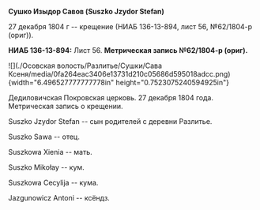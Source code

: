 **Сушко Изыдор Савов (Suszko Jzydor Stefan)**

27 декабря 1804 г -- крещение (НИАБ 136-13-894, лист 56, №62/1804-р
(ориг)).

**НИАБ 136-13-894:** Лист 56. **Метрическая запись №62/1804-р (ориг).**

![](./Осовская волость/Разлитье/Сушки/Сава Ксеня/media/0fa264eac3406e13731d210c05686d595018adcc.png){width="6.496527777777778in"
height="0.7523075240594925in"}

Дедиловичская Покровская церковь. 27 декабря 1804 года. Метрическая
запись о крещении.

Suszko Jzydor Stefan -- сын родителей с деревни Разлитье.

Suszko Sawa -- отец.

Suszkowa Xienia -- мать.

Suszko Mikołay -- кум.

Suszkowa Cecylija -- кума.

Jazgunowicz Antoni -- ксёндз.
